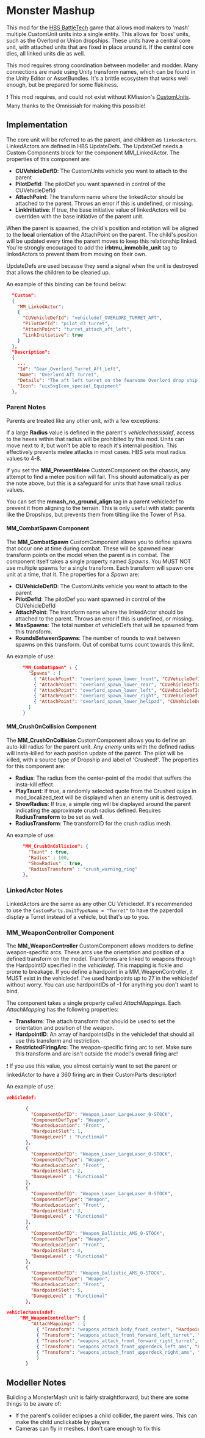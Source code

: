 # Monster Mashup
This mod for the [HBS BattleTech](http://battletechgame.com/) game that allows mod makers to 'mash' multiple CustomUnit units into a single entity. This allows for 'boss' units, such as the Overlord or Union dropships. These units have a central core unit, with attached units that are fixed in place around it. If the central core dies, all linked units die as well. 

This mod requires strong coordination between modeller and modder. Many connections are made using Unity transform names, which can be found in the Unity Editor or AssetBundles. It's a brittle ecosystem that works well enough, but be prepared for some flakiness.

:exclamation: This mod requires, and could not exist without KMission's [CustomUnits](https://github.com/BattletechModders/CustomAmmoCategories/). Many thanks to the Omnissiah for making this possible!

## Implementation
The core unit will be referred to as the parent, and children as `linkedActors`. LinkedActors are defined in HBS UpdateDefs. The UpdateDef needs a Custom Components block for the component MM_LinkedActor. The properties of this component are:

* **CUVehicleDefID**: The CustomUnits vehicle you want to attach to the parent
* **PilotDefId**: The pilotDef you want spawned in control of the CUVehicleDefId
* **AttachPoint**: The transform name where the linkedActor should be attached to the parent. Throws an error if this is undefined, or missing.
* **LinkInitiative**: If true, the base initiative value of linkedActors will be overriden with the base initiative of the parent unit.

When the parent is spawned, the child's position and rotation will be aligned to the **local** orientation of the AttachPoint on the parent. The child's position will be updated every time the parent moves to keep this relationship linked. You're strongly encouraged to add the **irbtmu_immobile_unit** tag to linkedActors to prevent them from moving on their own. 

UpdateDefs are used because they send a signal when the unit is destroyed that allows the children to be cleaned up.

An example of this binding can be found below:

```json
  "Custom": 
  {
	"MM_LinkedActor": 
	{
	  "CUVehicleDefId": "vehicledef_OVERLORD_TURRET_AFT",
	  "PilotDefId": "pilot_d3_turret",
	  "AttachPoint": "turret_attach_aft_left",
	  "LinkInitiative": true
	}
  },
  "Description": 
  {
    ...
    "Id": "Gear_Overlord_Turret_Aft_Left",
    "Name": "Overlord Aft Turret",
    "Details": "The aft left turret on the fearsome Overlord drop ship.",
    "Icon": "uixSvgIcon_special_Equipment"
  },  

```


### Parent Notes

Parents are treated like any other unit, with a few exceptions:

If a large **Radius** value is defined in the parent's *vehiclechassisdef*, access to the hexes within that radius will be prohibited by this mod. Units can move next to it, but won't be able to reach it's internal position. This effectively prevents melee attacks in most cases. HBS sets most radius values to 4-8.

If you set the **MM_PreventMelee** CustomComponent on the chassis, any attempt to find a melee position will fail. This should automatically as per the note above, but this is a safeguard for units that have small radius values.

You can set the **mmash_no_ground_align** tag in a parent vehicledef to prevent it from aligning to the terrain. This is only useful with static parents like the Dropships, but prevents them from tilting like the Tower of Pisa.

#### MM_CombatSpawn Component

The **MM_CombatSpawn** CustomComponent allows you to define spawns that occur one at time during combat. These will be spawned near transform points on the model when the parent is in combat. The component itself takes a single property named *Spawns*. You MUST NOT use multiple spawns for a single transform. Each transform will spawn one unit at a time, that it. The properties for a *Spawn* are:

* **CUVehicleDefID**: The CustomUnits vehicle you want to attach to the parent
* **PilotDefId**: The pilotDef you want spawned in control of the CUVehicleDefId
* **AttachPoint**: The transform name where the linkedActor should be attached to the parent. Throws an error if this is undefined, or missing.
* **MaxSpawns**: The total number of vehicleDefs that will be spawned from this transform.
* **RoundsBetweenSpawns**: The number of rounds to wait between spawns on this transform. Out of combat turns count towards this limit. 

An example of use:

```json
	  "MM_CombatSpawn" : {
		"Spawns" : [
		  { "AttachPoint": "overlord_spawn_lower_front", "CUVehicleDefId" : "vehicledef_DEMOLISHER", "PilotDefId" : "pilot_d10_brawler", "MaxSpawns": 4, "RoundsBetweenSpawns": 2 },
		  { "AttachPoint": "overlord_spawn_lower_rear", "CUVehicleDefId" : "vehicledef_DEMOLISHER", "PilotDefId" : "pilot_d10_brawler", "MaxSpawns": 4, "RoundsBetweenSpawns": 2 },
		  { "AttachPoint": "overlord_spawn_lower_left", "CUVehicleDefId" : "vehicledef_DEMOLISHER", "PilotDefId" : "pilot_d10_brawler", "MaxSpawns": 4, "RoundsBetweenSpawns": 2 },
		  { "AttachPoint": "overlord_spawn_lower_right", "CUVehicleDefId" : "vehicledef_DEMOLISHER", "PilotDefId" : "pilot_d10_brawler", "MaxSpawns": 4, "RoundsBetweenSpawns": 2 },
		  { "AttachPoint": "overlord_spawn_lower_helipad", "CUVehicleDefId" : "vehicledef_YELLOWJACKET", "PilotDefId" : "pilot_d10_brawler", "MaxSpawns": 4, "RoundsBetweenSpawns": 1 }
		]
	  }
```

#### MM_CrushOnCollision Component

The **MM_CrushOnCollision** CustomComponent allows you to define an auto-kill radius for the parent unit. Any *enemy* units with the defined radius will insta-killed for each position update of the parent. The pilot will be killed, with a source type of Dropship and label of 'Crushed!'. The properties for this component are:

* **Radius**: The radius from the center-point of the model that suffers the insta-kill effect. 
* **PlayTaunt**: If true, a randomly selected quote from the Crushed quips in mod_localized_text will be displayed when an enemy unit is destroyed.
* **ShowRadius**: If true, a simple ring will be displayed around the parent indicating the approximate crush radius defined. Requires **RadiusTransform** to be set as well.
* **RadiusTransform**: The transformID for the crush radius mesh. 

An example of use:

```json
	  "MM_CrushOnCollision": {
		"Taunt" : true,
		"Radius" : 100,
		"ShowRadius" : true,
		"RadiusTransform" : "crush_warning_ring"
	  },
```

### LinkedActor Notes

LinkedActors are the same as any other CU Vehicledef. It's recommended to use the `CustomParts.UnitTypeName = "Turret"` to have the paperdoll display a Turret instead of a vehicle, but that's up to you. 


### MM_WeaponController Component

The **MM_WeaponController** CustomComponent allows modders to define weapon-specific arcs. These arcs use the orientation and position of a defined transform on the model. Transforms are linked to weapons through the HardpointID specified in the *vehicledef*. This mapping is fickle and prone to breakage. If you define a hardpoint in a MM_WeaponController, it MUST exist in the vehicledef. I've used hardpoints up to 27 in the vehicledef without worry. You can use hardpointIDs of -1 for anything you don't want to bind. 

The component takes a single property called *AttachMappings*. Each *AttachMapping* has the following properties:  
  
  * **Transform**: The attach transform that should be used to set the orientation and position of the weapon.
  * **HardpointID**: An array of hardpointsIDs in the vehicledef that should all use this transform and restriction.
  * **RestrictedFiringArc**: The weapon-specific firing arc to set. Make sure this transform and arc isn't outside the model's overall firing arc!

:exclamation: If you use this value, you almost certainly want to set the parent or linkedActor to have a 360 firing arc in their CustomParts descriptor!

An example of use:  
  
 ```json  
 vehicledef:
 
 		{
		  "ComponentDefID": "Weapon_Laser_LargeLaser_0-STOCK",
		  "ComponentDefType": "Weapon",
		  "MountedLocation": "Front",		  
		  "HardpointSlot": 1,
		  "DamageLevel" : "Functional"
		},		
		{
		  "ComponentDefID": "Weapon_Laser_LargeLaser_0-STOCK",
		  "ComponentDefType": "Weapon",
		  "MountedLocation": "Front",		  
		  "HardpointSlot": 2,
		  "DamageLevel" : "Functional"
		},				
		{
		  "ComponentDefID": "Weapon_Laser_LargeLaser_0-STOCK",
		  "ComponentDefType": "Weapon",
		  "MountedLocation": "Front",		  
		  "HardpointSlot": 3,
		  "DamageLevel" : "Functional"
		},	
		{
		  "ComponentDefID": "Weapon_Ballistic_AMS_0-STOCK",
		  "ComponentDefType": "Weapon",
		  "MountedLocation": "Front",		  
		  "HardpointSlot": 4,
		  "DamageLevel" : "Functional"
		},		
		{
		  "ComponentDefID": "Weapon_Ballistic_AMS_0-STOCK",
		  "ComponentDefType": "Weapon",
		  "MountedLocation": "Front",		  
		  "HardpointSlot": 5,
		  "DamageLevel" : "Functional"
		},	
 
 vehiclechassisdef:
 	  "MM_WeaponController": {
		  "AttachMappings" : [
			{ "Transform": "weapons_attach_body_front_center", "HardpointID": [1], "RestrictedFiringArc": 45 },
			{ "Transform": "weapons_attach_front_forward_left_turret", "HardpointID": [2], "RestrictedFiringArc": 45 },
			{ "Transform": "weapons_attach_front_forward_right_turret", "HardpointID": [3], "RestrictedFiringArc": 45 },
			{ "Transform": "weapons_attach_front_upperdeck_left_ams", "HardpointID": [4], "RestrictedFiringArc": 90 },
			{ "Transform": "weapons_attach_front_upperdeck_right_ams", "HardpointID": [5], "RestrictedFiringArc": 90 }
			]
		}
 ```



## Modeller Notes

Building a MonsterMash unit is fairly straightforward, but there are some things to be aware of:  
  
* If the parent's collider eclipses a child collider, the parent wins. This can make the child unclickable by players
* Cameras can fly in meshes. I don't care enough to fix this
